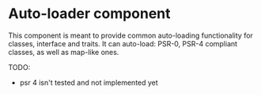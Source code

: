 Auto-loader component
=====================

This component is meant to provide common auto-loading functionality for classes, interface and traits.
It can auto-load: PSR-0, PSR-4 compliant classes, as well as map-like ones.

TODO:

 - psr 4 isn't tested and not implemented yet
